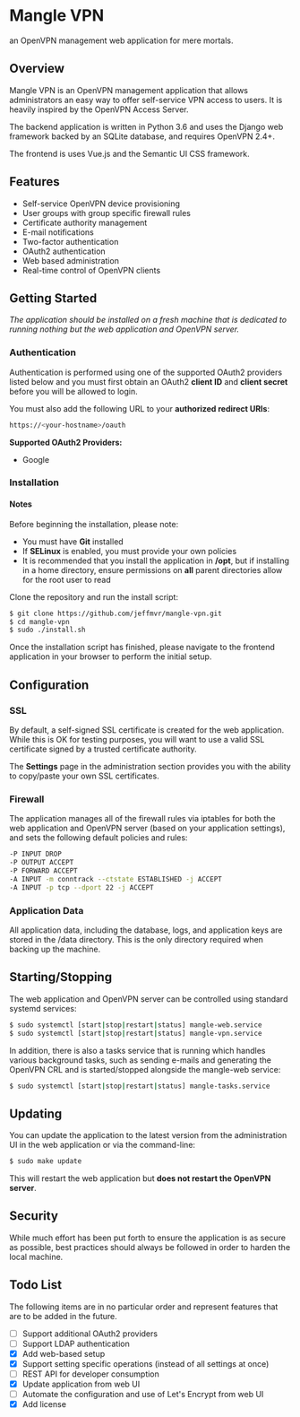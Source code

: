 # Mangle VPN
an OpenVPN management web application for mere mortals.

## Overview
Mangle VPN is an OpenVPN management application that allows administrators an
easy way to offer self-service VPN access to users. It is heavily inspired by
the OpenVPN Access Server.

The backend application is written in Python 3.6 and uses the Django web 
framework backed by an SQLite database, and requires OpenVPN 2.4+.

The frontend is uses Vue.js and the Semantic UI CSS framework.

## Features
- Self-service OpenVPN device provisioning
- User groups with group specific firewall rules
- Certificate authority management
- E-mail notifications
- Two-factor authentication
- OAuth2 authentication
- Web based administration
- Real-time control of OpenVPN clients

## Getting Started
*The application should be installed on a fresh machine that is dedicated to 
running nothing but the web application and OpenVPN server.*

### Authentication
Authentication is performed using one of the supported OAuth2 providers listed
below and you must first obtain an OAuth2 **client ID** and **client secret**
before you will be allowed to login.

You must also add the following URL to your **authorized redirect URIs**:
```bash
https://<your-hostname>/oauth
```

**Supported OAuth2 Providers:**
- Google

### Installation
#### Notes
Before beginning the installation, please note:
- You must have **Git** installed
- If **SELinux** is enabled, you must provide your own policies
- It is recommended that you install the application in **/opt**, but if 
installing in a home directory, ensure permissions on **all** parent
directories allow for the root user to read

Clone the repository and run the install script:
```bash
$ git clone https://github.com/jeffmvr/mangle-vpn.git
$ cd mangle-vpn
$ sudo ./install.sh
``` 
Once the installation script has finished, please navigate to the frontend
application in your browser to perform the initial setup. 

## Configuration

### SSL
By default, a self-signed SSL certificate is created for the web application. 
While this is OK for testing purposes, you will want to use a valid SSL
certificate signed by a trusted certificate authority.

The **Settings** page in the administration section provides you with the
ability to copy/paste your own SSL certificates.

### Firewall
The application manages all of the firewall rules via iptables for both the web
application and OpenVPN server (based on your application settings), and sets 
the following default policies and rules:
```bash
-P INPUT DROP
-P OUTPUT ACCEPT
-P FORWARD ACCEPT
-A INPUT -m conntrack --ctstate ESTABLISHED -j ACCEPT
-A INPUT -p tcp --dport 22 -j ACCEPT
```

### Application Data
All application data, including the database, logs, and application keys are
stored in the <app-path>/data directory. This is the only directory required
when backing up the machine.

## Starting/Stopping
The web application and OpenVPN server can be controlled using standard systemd
services: 
```bash
$ sudo systemctl [start|stop|restart|status] mangle-web.service
$ sudo systemctl [start|stop|restart|status] mangle-vpn.service
```

In addition, there is also a tasks service that is running which handles various
background tasks, such as sending e-mails and generating the OpenVPN CRL and
is started/stopped alongside the mangle-web service:
```bash
$ sudo systemctl [start|stop|restart|status] mangle-tasks.service
```

## Updating
You can update the application to the latest version from the administration
UI in the web application or via the command-line:
```bash
$ sudo make update
```
This will restart the web application but **does not restart the OpenVPN
server**.

## Security
While much effort has been put forth to ensure the application is as secure as
possible, best practices should always be followed in order to harden the local 
machine.

## Todo List
The following items are in no particular order and represent features that are
to be added in the future.
- [ ] Support additional OAuth2 providers
- [ ] Support LDAP authentication
- [x] Add web-based setup
- [x] Support setting specific operations (instead of all settings at once)
- [ ] REST API for developer consumption
- [x] Update application from web UI
- [ ] Automate the configuration and use of Let's Encrypt from web UI
- [x] Add license
